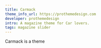 ```yaml
---
title: Carmack
theme_info_url: https://prothemedesign.com
developer: prothemedesign
intro: A magazine theme for Car lovers.
tags: magazine slider
---
```

Carmack is a theme
